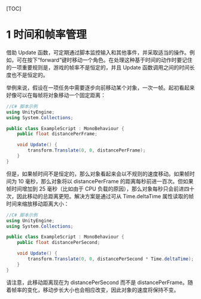 [TOC]


# 1 时间和帧率管理

借助 Update 函数，可定期通过脚本监控输入和其他事件，并采取适当的操作。例如，可在按下“forward”键时移动一个角色。在处理这种基于时间的动作时要记住的一项重要规则是，游戏的帧率不是恒定的，并且 Update 函数调用之间的时间长度也不是恒定的。

举例来说，假设在一项任务中需要逐步向前移动某个对象，一次一帧。起初看起来好像可以在每帧将对象移动一个固定距离：

```csharp
//C# 脚本示例
using UnityEngine;
using System.Collections;

public class ExampleScript : MonoBehaviour {
    public float distancePerFrame;

    void Update() {
        transform.Translate(0, 0, distancePerFrame);
    }
}
```


但是，如果帧时间不是恒定的，那么对象看起来会以不规则的速度移动。如果帧时间为 10 毫秒，那么对象将以 distancePerFrame 的距离每秒前进一百次。但如果帧时间增加到 25 毫秒（比如由于 CPU 负载的原因），那么对象每秒只会前进四十次，因此移动的总距离更短。解决方案是通过可从 Time.deltaTime 属性读取的帧时间来缩放移动距离大小：

```csharp
//C# 脚本示例
using UnityEngine;
using System.Collections;

public class ExampleScript : MonoBehaviour {
    public float distancePerSecond;

    void Update() {
        transform.Translate(0, 0, distancePerSecond * Time.deltaTime);
    }
}
```

请注意，此移动距离现在为 distancePerSecond 而不是 distancePerFrame。随着帧率的变化，移动步长大小也会相应改变，因此对象的速度将保持不变。